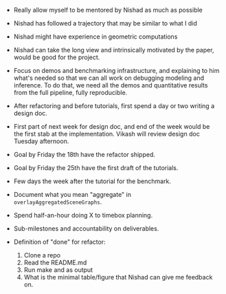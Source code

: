 * Really allow myself to be mentored by Nishad as much as possible
* Nishad has followed a trajectory that may be similar to what I did
* Nishad might have experience in geometric computations
* Nishad can take the long view and intrinsically motivated by the paper, would
  be good for the project.
* Focus on demos and benchmarking infrastructure, and explaining to him what's
  needed so that we can all work on debugging modeling and inference. To do
  that, we need all the demos and quantitative results from the full pipeline,
  fully reproducible.
* After refactoring and before tutorials, first spend a day or two writing a
  design doc.
* First part of next week for design doc, and end of the week would be the
  first stab at the implementation. Vikash will review design doc Tuesday
  afternoon.
* Goal by Friday the 18th have the refactor shipped.
* Goal by Friday the 25th have the first draft of the tutorials.
* Few days the week after the tutorial for the benchmark.
* Document what you mean "aggregate" in `overlayAggregatedSceneGraphs`.
* Spend half-an-hour doing X to timebox planning.
* Sub-milestones and accountability on deliverables.

* Definition of "done" for refactor:
    1. Clone a repo
    2. Read the README.md
    3. Run make and as output
    4. What is the minimal table/figure that Nishad can give me feedback on.
